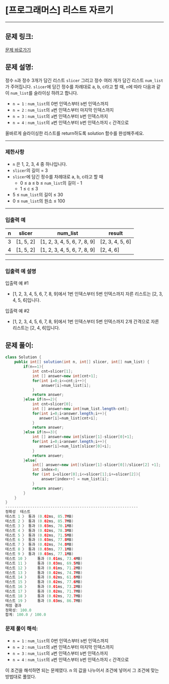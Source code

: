 # [프로그래머스] 리스트 자르기

---

## 문제 링크:

[문제 바로가기](https://school.programmers.co.kr/learn/courses/30/lessons/181897)

## 문제 설명:

정수 `n`과 정수 3개가 담긴 리스트 `slicer` 그리고 정수 여러 개가 담긴 리스트 `num_list`가 주어집니다. `slicer`에 담긴 정수를 차례대로 a, b, c라고 할 때, `n`에 따라 다음과 같이 `num_list`를 슬라이싱 하려고 합니다.

- `n = 1` : `num_list`의 0번 인덱스부터 `b`번 인덱스까지
- `n = 2` : `num_list`의 `a`번 인덱스부터 마지막 인덱스까지
- `n = 3` : `num_list`의 `a`번 인덱스부터 `b`번 인덱스까지
- `n = 4` : `num_list`의 `a`번 인덱스부터 `b`번 인덱스까지 `c` 간격으로

올바르게 슬라이싱한 리스트를 return하도록 solution 함수를 완성해주세요.

---

### 제한사항

- `n` 은 1, 2, 3, 4 중 하나입니다.
- `slicer`의 길이 = 3
- `slicer`에 담긴 정수를 차례대로 a, b, c라고 할 때
    - 0 ≤ a ≤ b ≤ `num_list`의 길이 - 1
    - 1 ≤ c ≤ 3
- 5 ≤ `num_list`의 길이 ≤ 30
- 0 ≤ `num_list`의 원소 ≤ 100

---

### 입출력 예

| n | slicer | num_list | result |
| --- | --- | --- | --- |
| 3 | [1, 5, 2] | [1, 2, 3, 4, 5, 6, 7, 8, 9] | [2, 3, 4, 5, 6] |
| 4 | [1, 5, 2] | [1, 2, 3, 4, 5, 6, 7, 8, 9] | [2, 4, 6] |

---

### 입출력 예 설명

입출력 예 #1

- [1, 2, 3, 4, 5, 6, 7, 8, 9]에서 1번 인덱스부터 5번 인덱스까지 자른 리스트는 [2, 3, 4, 5, 6]입니다.

입출력 예 #2

- [1, 2, 3, 4, 5, 6, 7, 8, 9]에서 1번 인덱스부터 5번 인덱스까지 2개 간격으로 자른 리스트는 [2, 4, 6]입니다.

## 문제 풀이:

```java
class Solution {
    public int[] solution(int n, int[] slicer, int[] num_list) {
        if(n==1){
            int cnt=slicer[1];
            int [] answer=new int[cnt+1];
            for(int i=0;i<=cnt;i++){
                answer[i]=num_list[i];   
            }
            return answer;
        }else if(n==2){
            int cnt=slicer[0];
            int [] answer=new int[num_list.length-cnt];
            for(int i=0;i<answer.length;i++){
               answer[i]=num_list[cnt+i];
            }
            return answer;
        }else if(n==3){
            int [] answer=new int[slicer[1]-slicer[0]+1];
            for(int i=0;i<answer.length;i++){
               answer[i]=num_list[slicer[0]+i];
            }
            return answer;
        }else{
            int[] answer=new int[(slicer[1]-slicer[0])/slicer[2] +1];
            int index=0;
            for (int i=slicer[0];i<=slicer[1];i+=slicer[2]){
                answer[index++] = num_list[i];
            }
            return answer;
        }
    }
}
-----------------------------------------------------------
정확성  테스트
테스트 1 〉	통과 (0.02ms, 85.7MB)
테스트 2 〉	통과 (0.02ms, 85.7MB)
테스트 3 〉	통과 (0.03ms, 70.1MB)
테스트 4 〉	통과 (0.02ms, 78.3MB)
테스트 5 〉	통과 (0.02ms, 71.5MB)
테스트 6 〉	통과 (0.03ms, 77.8MB)
테스트 7 〉	통과 (0.02ms, 74.8MB)
테스트 8 〉	통과 (0.03ms, 77.1MB)
테스트 9 〉	통과 (0.03ms, 77.1MB)
테스트 10 〉	통과 (0.01ms, 73.4MB)
테스트 11 〉	통과 (0.03ms, 69.5MB)
테스트 12 〉	통과 (0.01ms, 71.2MB)
테스트 13 〉	통과 (0.02ms, 74.7MB)
테스트 14 〉	통과 (0.02ms, 61.8MB)
테스트 15 〉	통과 (0.02ms, 77.6MB)
테스트 16 〉	통과 (0.01ms, 73.2MB)
테스트 17 〉	통과 (0.02ms, 71.7MB)
테스트 18 〉	통과 (0.02ms, 72.7MB)
테스트 19 〉	통과 (0.03ms, 86.7MB)
채점 결과
정확성: 100.0
합계: 100.0 / 100.0
```

### **문제 풀이 해석:**

- `n = 1` : `num_list`의 0번 인덱스부터 `b`번 인덱스까지
- `n = 2` : `num_list`의 `a`번 인덱스부터 마지막 인덱스까지
- `n = 3` : `num_list`의 `a`번 인덱스부터 `b`번 인덱스까지
- `n = 4` : `num_list`의 `a`번 인덱스부터 `b`번 인덱스까지 `c` 간격으로

이 조건을 해석하면 되는 문제였다. n 의 값을 나누어서 조건에 넣어서 그 조건에 맞는 방법대로 풀었다.